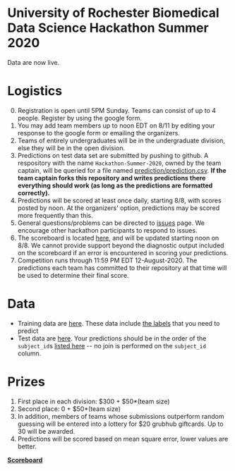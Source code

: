 # University of Rochester Biomedical Data Science Hackathon Summer 2020

Data are now live.

# Logistics

0.   Registration is open until 5PM Sunday.  Teams can consist of up to 4 people. Register by using the google form.
1.   You may add team members up
to noon EDT on 8/11 by editing your response to the google form or emailing the organizers.
2.  Teams of entirely undergraduates will be in the undergraduate
division, else they will be in the open division.
3.  Predictions on test data set are submitted by pushing to
    github.  A respository with the name `Hackathon-Summer-2020`,
    owned by the team captain, will
    be queried for a file named [prediction/prediction.csv](prediction/prediction.csv).  **If the team captain forks this
    repository and writes predictions there everything should work
    (as long as the predictions are formatted correctly).**
2.  Predictions will be scored at least once daily, starting 8/8, with
    scores posted by noon.  At
    the organizers' option, predictions may be scored more frequently
    than this.
2.  General questions/problems can be directed to [issues](https://github.com/Rochester-Biomedical-DS/Hackathon-Summer-2020/issues) page.  We encourage other hackathon participants to respond to issues.
3.  The scoreboard is located
    [here](https://rochester-biomedical-ds.github.io/Hackathon-Summer-2020/Leaderboard.html), and will be updated starting noon on 8/8.
    We  cannot provide support
    beyond the diagnostic output included on the scoreboard if an error is
    encountered in scoring your predictions.
4.  Competition runs through 11:59 PM EDT 12-August-2020.  The predictions each team has committed to their repository at that time will be used to determine their final score.

# Data

*  Training data are [here](train_data/).  These data include [the labels](train_data/severity_score_train.txt) that you need to predict
*  Test data are [here](test_data/).  Your predictions should be in the order of the `subject_id`s [listed here](prediction/prediction.csv) -- no join is performed on the `subject_id` column.

# Prizes
1.  First place in each division: $300 + $50*(team size)
2.  Second place: 0 + $50*(team size)
3.  In addition, members of teams whose submissions outperform random
    guessing will be entered into a lottery for $20 grubhub
    giftcards.  Up to 30 will be awarded.
1.  Predictions will be scored based on mean square error, lower
values are better.

[**Scoreboard**](https://rochester-biomedical-ds.github.io/Hackathon-Summer-2020/Leaderboard.html)
